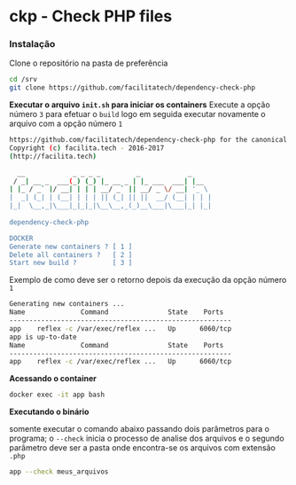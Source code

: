 # ckp - Check PHP files

### Instalação

Clone o repositório na pasta de preferência
```bash
cd /srv
git clone https://github.com/facilitatech/dependency-check-php
```

**Executar o arquivo `init.sh` para iniciar os containers**
Execute a opção número `3` para efetuar o `build` logo em seguida executar novamente o arquivo
com a opção número `1`

```bash
https://github.com/facilitatech/dependency-check-php for the canonical source repository 
Copyright (c) facilita.tech - 2016-2017
(http://facilita.tech)  
 
  __            _ _ _ _         _            _     
 / _| __ _  ___(_) (_) |_ __ _ | |_ ___  ___| |__  
| |_ / _` |/ __| | | | __/ _` || __/ _ \/ __| '_ \ 
|  _| (_| | (__| | | | || (_| || ||  __/ (__| | | |
|_|  \__,_|\___|_|_|_|\__\__,_(_)__\___|\___|_| |_|
                                                   
dependency-check-php 

DOCKER
Generate new containers ? [ 1 ] 
Delete all containers ?   [ 2 ] 
Start new build ?         [ 3 ]
```

Exemplo de como deve ser o retorno depois da execução da opção número `1`

```bash
Generating new containers ...
Name              Command               State    Ports
--------------------------------------------------------
app    reflex -c /var/exec/reflex ...   Up      6060/tcp
app is up-to-date
Name              Command               State    Ports
--------------------------------------------------------
app    reflex -c /var/exec/reflex ...   Up      6060/tcp
```

**Acessando o container**

```bash
docker exec -it app bash
```

**Executando o binário**

somente executar o comando abaixo passando dois parâmetros para o programa;
o `--check` inicia o processo de analise dos arquivos e o segundo parâmetro
deve ser a pasta onde encontra-se os arquivos com extensão `.php`

```bash
app --check meus_arquivos
```